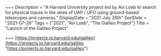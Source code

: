 +++
Description = "A Harvard University project led by Avi Loeb to search for physical traces in the skies of UAP / UFO using ground-based telescopes and cameras."
DisplayDate = "2021 July 26th"
SortDate = "2021-07-26"
Tags = ["2021", "Avi Loeb", "The Galileo Project"]
Title = "Launch of the Galileo Project"

+++
[https://projects.iq.harvard.edu/galileo](https://projects.iq.harvard.edu/galileo "https://projects.iq.harvard.edu/galileo")
